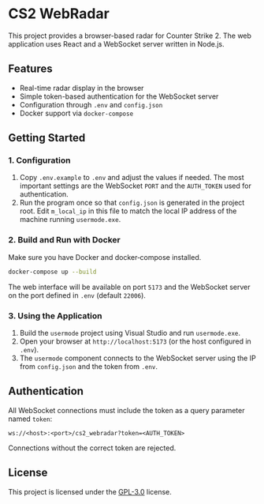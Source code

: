 # CS2 WebRadar

This project provides a browser-based radar for Counter Strike 2. The web application uses React and a WebSocket server written in Node.js.

## Features
- Real-time radar display in the browser
- Simple token-based authentication for the WebSocket server
- Configuration through `.env` and `config.json`
- Docker support via `docker-compose`

## Getting Started

### 1. Configuration
1. Copy `.env.example` to `.env` and adjust the values if needed. The most important settings are the WebSocket `PORT` and the `AUTH_TOKEN` used for authentication.
2. Run the program once so that `config.json` is generated in the project root. Edit `m_local_ip` in this file to match the local IP address of the machine running `usermode.exe`.

### 2. Build and Run with Docker
Make sure you have Docker and docker‑compose installed.

```bash
docker-compose up --build
```

The web interface will be available on port `5173` and the WebSocket server on the port defined in `.env` (default `22006`).

### 3. Using the Application
1. Build the `usermode` project using Visual Studio and run `usermode.exe`.
2. Open your browser at `http://localhost:5173` (or the host configured in `.env`).
3. The `usermode` component connects to the WebSocket server using the IP from `config.json` and the token from `.env`.

## Authentication
All WebSocket connections must include the token as a query parameter named `token`:

```
ws://<host>:<port>/cs2_webradar?token=<AUTH_TOKEN>
```

Connections without the correct token are rejected.

## License
This project is licensed under the [GPL-3.0](LICENSE) license.
